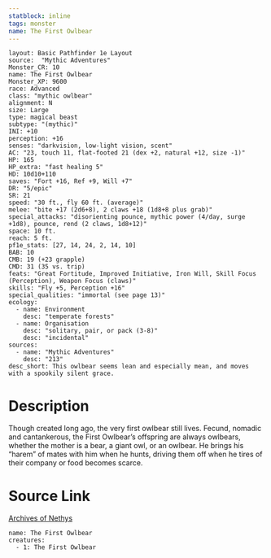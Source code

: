 ```yaml
---
statblock: inline
tags: monster
name: The First Owlbear
---
```

```statblock
layout: Basic Pathfinder 1e Layout
source:  "Mythic Adventures"
Monster_CR: 10
name: The First Owlbear
Monster_XP: 9600
race: Advanced
class: "mythic owlbear"
alignment: N
size: Large
type: magical beast
subtype: "(mythic)"
INI: +10
perception: +16
senses: "darkvision, low-light vision, scent"
AC: "23, touch 11, flat-footed 21 (dex +2, natural +12, size -1)"
HP: 165
HP_extra: "fast healing 5"
HD: 10d10+110
saves: "Fort +16, Ref +9, Will +7"
DR: "5/epic"
SR: 21
speed: "30 ft., fly 60 ft. (average)"
melee: "bite +17 (2d6+8), 2 claws +18 (1d8+8 plus grab)"
special_attacks: "disorienting pounce, mythic power (4/day, surge +1d8), pounce, rend (2 claws, 1d8+12)"
space: 10 ft.
reach: 5 ft.
pf1e_stats: [27, 14, 24, 2, 14, 10]
BAB: 10
CMB: 19 (+23 grapple)
CMD: 31 (35 vs. trip)
feats: "Great Fortitude, Improved Initiative, Iron Will, Skill Focus (Perception), Weapon Focus (claws)"
skills: "Fly +5, Perception +16"
special_qualities: "immortal (see page 13)"
ecology:
  - name: Environment
    desc: "temperate forests"
  - name: Organisation
    desc: "solitary, pair, or pack (3-8)"
    desc: "incidental"
sources:
  - name: "Mythic Adventures"
    desc: "213"
desc_short: This owlbear seems lean and especially mean, and moves with a spookily silent grace.
```
# Description
Though created long ago, the very first owlbear still lives. Fecund, nomadic and cantankerous, the First Owlbear’s offspring are always owlbears, whether the mother is a bear, a giant owl, or an owlbear. He brings his “harem” of mates with him when he hunts, driving them off when he tires of their company or food becomes scarce.
# Source Link
[Archives of Nethys](https://aonprd.com/MythicMonsterDisplay.aspx?ItemName=The%20First%20Owlbear)
```encounter-table
name: The First Owlbear
creatures:
  - 1: The First Owlbear
```
